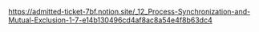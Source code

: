 https://admitted-ticket-7bf.notion.site/_12_Process-Synchronization-and-Mutual-Exclusion-1-7-e14b130496cd4af8ac8a54e4f8b63dc4